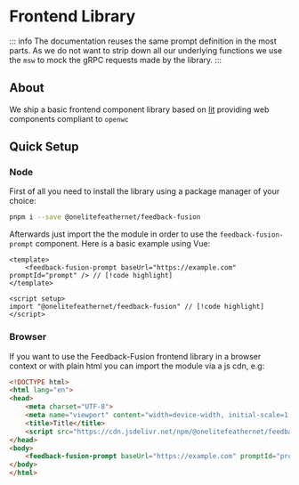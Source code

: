 # Frontend Library

::: info 
The documentation reuses the same prompt definition in the most parts. As we do not want to strip 
down all our underlying functions we use the `msw` to mock the gRPC requests made by the library.
:::

## About

We ship a basic frontend component library based on [lit](https://lit.dev) providing
web components compliant to `openwc`

## Quick Setup

### Node

First of all you need to install the library using a package manager of your choice:

```sh
pnpm i --save @onelitefeathernet/feedback-fusion
```

Afterwards just import the the module in order to use the `feedback-fusion-prompt` component. Here
is a basic example using Vue:

```vue 
<template>
    <feedback-fusion-prompt baseUrl="https://example.com" promptId="prompt" /> // [!code highlight]
</template>

<script setup>
import "@onelitefeathernet/feedback-fusion" // [!code highlight]
</script>
```

### Browser 

If you want to use the Feedback-Fusion frontend library in a browser context or with plain html
you can import the module via a js cdn, e.g: 

```html 
<!DOCTYPE html>
<html lang="en">
<head>
    <meta charset="UTF-8">
    <meta name="viewport" content="width=device-width, initial-scale=1.0">
    <title>Title</title>
    <script src="https://cdn.jsdelivr.net/npm/@onelitefeathernet/feedback-fusion@latest/src/index.js"></script> // [!code highlight]
</head>
<body>
    <feedback-fusion-prompt baseUrl="https://example.com" promptId="prompt" /> // [!code highlight]
</body>
</html>
```
